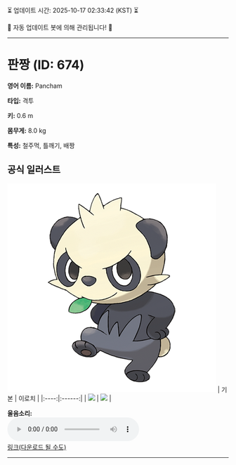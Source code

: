 
⏳ 업데이트 시간: 2025-10-17 02:33:42 (KST) ⏳

🤖 자동 업데이트 봇에 의해 관리됩니다! 🤖

---

# 판짱 (ID: 674)
**영어 이름:** Pancham

**타입:** 격투

**키:** 0.6 m

**몸무게:** 8.0 kg

**특성:** 철주먹, 틀깨기, 배짱

## 공식 일러스트
![](https://raw.githubusercontent.com/PokeAPI/sprites/master/sprites/pokemon/other/official-artwork/674.png)
| 기본 | 이로치 |
|:----:|:------:|
| <img src="http://play.pokemonshowdown.com/sprites/ani/pancham.gif" width="200"> | <img src="http://play.pokemonshowdown.com/sprites/ani-shiny/pancham.gif" width="200"> |

**울음소리:**<br><audio controls src="https://raw.githubusercontent.com/PokeAPI/cries/main/cries/pokemon/latest/674.ogg"></audio><br> [링크(다운로드 될 수도)](https://raw.githubusercontent.com/PokeAPI/cries/main/cries/pokemon/latest/674.ogg)


---
